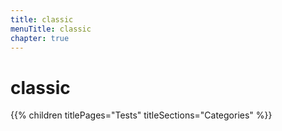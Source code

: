 ```yaml
---
title: classic
menuTitle: classic
chapter: true
---
```


# classic

{{% children titlePages="Tests" titleSections="Categories" %}}
